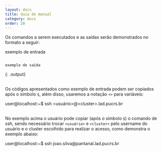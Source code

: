 ```yaml
---
layout: docs
title: Guia do manual
category: docs
order: 20
---
```


Os comandos a serem executados e as saídas serão demonstrados no formato a seguir:

<div class="code">
    exemplo de entrada
</div>

~~~

exemplo de saída
~~~
{: .output}

\
Os códigos apresentados como exemplo de entrada podem ser copiados após o símbolo `$`, além disso, usaremos a notação `<>` para variáveis:

<div class="code">
    user@localhost:~$ ssh &lt;usuário>@&lt;cluster>.lad.pucrs.br
</div>

\
No exemplo acima o usuário pode copiar (após o símbolo `$`) o comando de ssh, sendo necessário trocar `<usuário>` e `<cluster>` pelo username do usuário e o cluster escolhido para realizar o acesso, como demonstra o exemplo abaixo: 

<div class="code">
    user@localhost:~$ ssh joao.silva@pantanal.lad.pucrs.br
</div>